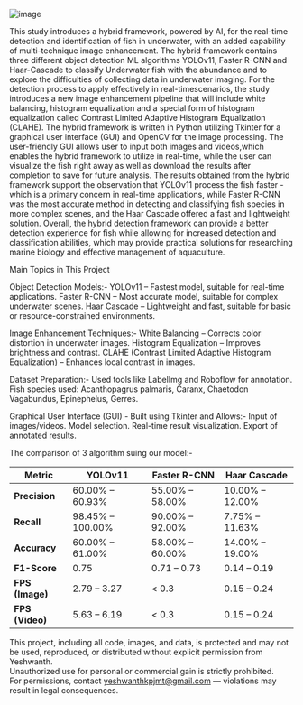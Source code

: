 ![image](https://github.com/user-attachments/assets/2afe6782-1c62-4703-8392-e27e5462e13a)


This study introduces a hybrid framework, powered by AI, for the real-time detection and identification of fish in underwater, with an added capability of multi-technique image enhancement. The hybrid framework contains three different object detection ML algorithms YOLOv11, Faster R-CNN and Haar-Cascade to classify Underwater fish with the abundance and to explore the difficulties of collecting data in underwater imaging. For the detection process to apply effectively in real-timescenarios, the study introduces a new image enhancement pipeline that will include white balancing, histogram equalization and a special form of histogram equalization called Contrast Limited Adaptive Histogram Equalization (CLAHE). The hybrid framework is written in Python utilizing Tkinter for a graphical user interface (GUI) and OpenCV for the image processing. The user-friendly GUI allows user to input both images and videos,which enables the hybrid framework to utilize in real-time, while the user can visualize the fish right away as well as download the results after completion to save for future analysis. The results obtained from the hybrid framework support the observation that YOLOv11 process the fish faster - which is a primary concern in real-time applications, while Faster R-CNN was the most accurate method in detecting and classifying fish species in more complex scenes, and the Haar Cascade offered a fast and lightweight solution. Overall, the hybrid detection framework can provide a better detection experience for fish while allowing for increased detection and classification abilities, which may provide practical solutions for researching marine biology and effective management of aquaculture.


Main Topics in This Project

Object Detection Models:-
YOLOv11 – Fastest model, suitable for real-time applications.
Faster R-CNN – Most accurate model, suitable for complex underwater scenes.
Haar Cascade – Lightweight and fast, suitable for basic or resource-constrained environments.


Image Enhancement Techniques:-
White Balancing – Corrects color distortion in underwater images.
Histogram Equalization – Improves brightness and contrast.
CLAHE (Contrast Limited Adaptive Histogram Equalization) – Enhances local contrast in images.


Dataset Preparation:-
Used tools like LabelImg and Roboflow for annotation.
Fish species used: Acanthopagrus palmaris, Caranx, Chaetodon Vagabundus, Epinephelus, Gerres.


Graphical User Interface (GUI) - Built using Tkinter and Allows:-
Input of images/videos.
Model selection.
Real-time result visualization.
Export of annotated results.


The comparison of 3 algorithm suing our model:-

| **Metric**      | **YOLOv11**      | **Faster R-CNN** | **Haar Cascade** |
| --------------- | ---------------- | ---------------- | ---------------- |
| **Precision**   | 60.00% – 60.93%  | 55.00% – 58.00%  | 10.00% – 12.00%  |
| **Recall**      | 98.45% – 100.00% | 90.00% – 92.00%  | 7.75% – 11.63%   |
| **Accuracy**    | 60.00% – 61.00%  | 58.00% – 60.00%  | 14.00% – 19.00%  |
| **F1-Score**    | 0.75             | 0.71 – 0.73      | 0.14 – 0.19      |
| **FPS (Image)** | 2.79 – 3.27      | < 0.3            | 0.15 – 0.24      |
| **FPS (Video)** | 5.63 – 6.19      | < 0.3            | 0.15 – 0.24      |


This project, including all code, images, and data, is protected and may not be used, reproduced, or distributed without explicit permission from Yeshwanth.  
Unauthorized use for personal or commercial gain is strictly prohibited.  
For permissions, contact yeshwanthkpjmt@gmail.com — violations may result in legal consequences.
